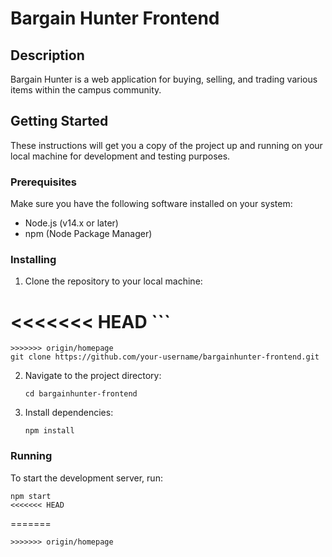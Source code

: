 # Bargain Hunter Frontend

## Description

Bargain Hunter is a web application for buying, selling, and trading various items within the campus community.

## Getting Started

These instructions will get you a copy of the project up and running on your local machine for development and testing purposes.

### Prerequisites

Make sure you have the following software installed on your system:

- Node.js (v14.x or later)
- npm (Node Package Manager)

### Installing

1. Clone the repository to your local machine:

<<<<<<< HEAD
    ```
=======
   ```
>>>>>>> origin/homepage
   git clone https://github.com/your-username/bargainhunter-frontend.git
   ```

2. Navigate to the project directory:

   ```
   cd bargainhunter-frontend
   ```

3. Install dependencies:

   ```
   npm install
   ```

### Running

To start the development server, run:

```
npm start
<<<<<<< HEAD
```
=======
```
>>>>>>> origin/homepage
